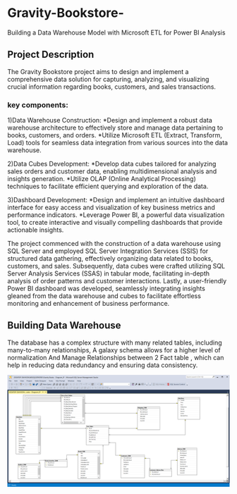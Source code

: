 # Gravity-Bookstore-
Building a Data Warehouse Model with Microsoft ETL for Power BI Analysis

## Project Description
The Gravity Bookstore project aims to design and implement a comprehensive data solution for capturing, analyzing, and visualizing crucial information regarding books, customers, and sales transactions.
###  key components:
1)Data Warehouse Construction:
  *Design and implement a robust data warehouse architecture to effectively store and manage data pertaining to books, customers, 
    and orders.
  *Utilize Microsoft ETL (Extract, Transform, Load) tools for seamless data integration from various sources into the data 
    warehouse.

2)Data Cubes Development:
  *Develop data cubes tailored for analyzing sales orders and customer data, enabling multidimensional analysis and insights 
    generation.
  *Utilize OLAP (Online Analytical Processing) techniques to facilitate efficient querying and exploration of the data.

3)Dashboard Development:
  *Design and implement an intuitive dashboard interface for easy access and visualization of key business metrics and 
     performance indicators.
  *Leverage Power BI, a powerful data visualization tool, to create interactive and visually compelling dashboards that provide 
     actionable insights.


The project commenced with the construction of a data warehouse using SQL Server and employed SQL Server Integration Services (SSIS) for structured data gathering, effectively organizing data related to books, customers, and sales. Subsequently, data cubes were crafted utilizing SQL Server Analysis Services (SSAS) in tabular mode, facilitating in-depth analysis of order patterns and customer interactions. Lastly, a user-friendly Power BI dashboard was developed, seamlessly integrating insights gleaned from the data warehouse and cubes to facilitate effortless monitoring and enhancement of business performance.


## Building Data Warehouse
The database has a complex structure with many related tables, including many-to-many relationships,
A galaxy schema allows for a higher level of normalization And Manage Relationships between 2 Fact table , which can help in reducing data redundancy and ensuring data consistency.

![Glaxay Schema ](https://github.com/Hadikhaled/Gravity-Bookstore-/blob/main/Snapshots/Galaxy%20Schema%20.PNG?raw=true)








     
